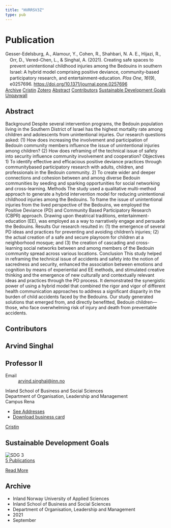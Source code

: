 ```yaml
---
title: "HVRRSV3Z"
type: pub
---
```

<h1>Publication</h1>
<article id="csl-bib-container-HVRRSV3Z" class="csl-bib-container">
  <div class="csl-bib-body" style="line-height: 1.35; padding-left: 1em; text-indent:-1em;">
  <div class="csl-entry">Gesser-Edelsburg, A., Alamour, Y., Cohen, R., Shahbari, N. A. E., Hijazi, R., Orr, D., Vered-Chen, L., &amp; Singhal, A. (2021). Creating safe spaces to prevent unintentional childhood injuries among the Bedouins in southern Israel: A hybrid model comprising positive deviance, community-based participatory research, and entertainment-education. <i>Plos One</i>, <i>16</i>(9), e0257696. <a href="https://doi.org/10.1371/journal.pone.0257696">https://doi.org/10.1371/journal.pone.0257696</a></div>
</div>
  <div class="csl-bib-buttons">
    <a href="#taxonomy-article-HVRRSV3Z" class="csl-bib-button">Archive</a>
    <a href="https://app.cristin.no/results/show.jsf?id=1938086" alt="Cristin URL" class="csl-bib-button">Cristin</a>
    <a href="http://zotero.org/groups/5402882/items/HVRRSV3Z" alt="Zotero URL" class="csl-bib-button">Zotero</a>
    <a href="#abstract-article-HVRRSV3Z" class="csl-bib-button">Abstract</a>
    <a href="#contributors-article-HVRRSV3Z" class="csl-bib-button">Contributors</a>
    <a href="#sdg-article-HVRRSV3Z" class="csl-bib-button">Sustainable Development Goals</a>
    <a href="https://journals.plos.org/plosone/article/file?id=10.1371/journal.pone.0257696&amp;type=printable" class="csl-bib-button">Unpaywall</a>
  </div>
  <div id="csl-bib-meta-container-HVRRSV3Z"></div>
</article>
<div id="csl-bib-meta-HVRRSV3Z" class="csl-bib-meta">
  <article id="abstract-article-HVRRSV3Z" class="abstract-article">
    <h1>Abstract</h1>
    Background Despite several intervention programs, the Bedouin population living in the Southern District of Israel has the highest mortality rate among children and adolescents from unintentional injuries. Our research questions asked: (1) How does increasing the involvement and participation of Bedouin community members influence the issue of unintentional injuries among children? (2) How does reframing of the technical issue of safety into security influence community involvement and cooperation? Objectives 1) To identify effective and efficacious positive deviance practices through communitybased participatory research with adults, children, and professionals in the Bedouin community. 2) To create wider and deeper connections and cohesion between and among diverse Bedouin communities by seeding and sparking opportunities for social networking and cross-learning. Methods The study used a qualitative multi-method approach to generate a hybrid intervention model for reducing unintentional childhood injuries among the Bedouins. To frame the issue of unintentional injuries from the lived perspective of the Bedouins, we employed the Positive Deviance (PD) and Community Based Participatory Research (CBPR) approach. Drawing upon theatrical traditions, entertainment-education (EE), was employed as a way to narratively engage and persuade the Bedouins. Results Our research resulted in: (1) the emergence of several PD ideas and practices for preventing and avoiding children’s injuries; (2) the actual creation of a safe and secure playroom for children at a neighborhood mosque; and (3) the creation of cascading and cross-learning social networks between and among members of the Bedouin community spread across various locations. Conclusion This study helped in reframing the technical issue of accidents and safety into the notion of sacredness and security, enhanced the association between emotions and cognition by means of experiential and EE methods, and stimulated creative thinking and the emergence of new culturally and contextually relevant ideas and practices through the PD process. It demonstrated the synergistic power of using a hybrid model that combined the rigor and vigor of different health communication approaches to address a significant disparity in the burden of child accidents faced by the Bedouins. Our study generated solutions that emerged from, and directly benefitted, Bedouin children—those, who face overwhelming risk of injury and death from preventable accidents.
  </article>
  <article id="contributors-article-HVRRSV3Z" class="contributors-article">
    <h1>Contributors</h1>
    <div class="personas"> <div class="vrtx-hinn-person-card"> <div class="photo"> <i class="lar la-user-circle missing-person"></i> </div> <div class="info"> <hgroup><h1>Arvind Singhal</h1> <h2>Professor II</h2> </hgroup><dl> <dt>Email</dt> <dd> <a href="mailto:arvind.singhal@inn.no">arvind.singhal@inn.no</a> </dd> </dl> <p> Inland School of Business and Social Sciences<br> Department of Organisation, Leadership and Management<br> Campus Rena </p> <ul class="vrtx-hinn-links"> <li><a href="https://www.inn.no/english/find-an-employee/arvind-singhal.html#vrtx-hinn-addresses">See Addresses</a></li> <li><a href="https://www.inn.no/english/find-an-employee/arvind-singhal.html?vrtx=vcf">Download business card</a></li> </ul> </div> </div> <a href="https://app.cristin.no/persons/show.jsf?id=863653" alt="Cristin URL" class="personas-cristin">Cristin</a> </div>
  </article>
  <article id="sdg-article-HVRRSV3Z" class="sdg-article">
    <h1>Sustainable Development Goals</h1>
    <div class="sdg-container"><div id="sdg3" class="sdg"> <img src="{{< params subfolder >}}images/sdg/sdg03_en.png" class="image" alt="SDG 3"> <div class="sdg-overlay"> <a href="{{< params subfolder >}}en/archive/?sdg=3#archive" class="sdg-publication-count"><span>5</span> Publications</a> <p><a href="https://sdgs.un.org/goals/goal3" class="sdg-read-more">Read More</a></p> </div> </div></div>
  </article>
  <article id="taxonomy-article-HVRRSV3Z" class="taxonomy-article">
    <h1>Archive</h1>
    <ul>
      <li>Inland Norway University of Applied Sciences</li>
      <li>Inland School of Business and Social Sciences</li>
      <li>Department of Organisation, Leadership and Management</li>
      <li>2021</li>
      <li>September</li>
    </ul>
  </article>
</div>

